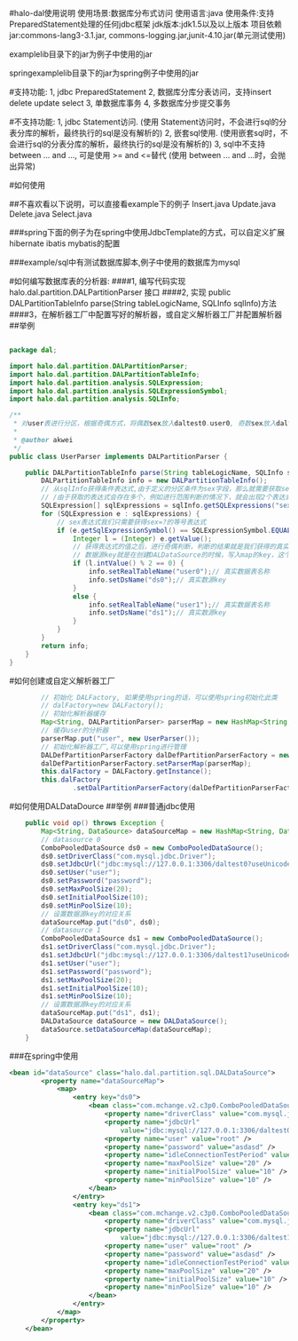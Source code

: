 #halo-dal使用说明
使用场景:数据库分布式访问
使用语言:java
使用条件:支持PreparedStatement处理的任何jdbc框架
jdk版本:jdk1.5以及以上版本
项目依赖jar:commons-lang3-3.1.jar, commons-logging.jar,junit-4.10.jar(单元测试使用)

examplelib目录下的jar为例子中使用的jar

springexamplelib目录下的jar为spring例子中使用的jar

#支持功能:
1, jdbc PreparedStatement
2, 数据库分库分表访问，支持insert delete update select
3, 单数据库事务
4, 多数据库分步提交事务

#不支持功能:
1, jdbc Statement访问. (使用 Statement访问时，不会进行sql的分表分库的解析，最终执行的sql是没有解析的)
2, 嵌套sql使用. (使用嵌套sql时，不会进行sql的分表分库的解析，最终执行的sql是没有解析的)
3, sql中不支持between ... and ..., 可是使用 >= and <=替代 (使用 between ... and ...时，会抛出异常)

#如何使用

##不喜欢看以下说明，可以直接看example下的例子 
Insert.java Update.java Delete.java Select.java

###spring下面的例子为在spring中使用JdbcTemplate的方式，可以自定义扩展hibernate ibatis mybatis的配置

###example/sql中有测试数据库脚本,例子中使用的数据库为mysql


#如何编写数据库表的分析器:
####1, 编写代码实现 halo.dal.partition.DALPartitionParser 接口
####2, 实现 public DALPartitionTableInfo parse(String tableLogicName, SQLInfo sqlInfo)方法
####3，在解析器工厂中配置写好的解析器，或自定义解析器工厂并配置解析器
##举例

````java

package dal;

import halo.dal.partition.DALPartitionParser;
import halo.dal.partition.DALPartitionTableInfo;
import halo.dal.partition.analysis.SQLExpression;
import halo.dal.partition.analysis.SQLExpressionSymbol;
import halo.dal.partition.analysis.SQLInfo;

/**
 * 对user表进行分区，根据奇偶方式，将偶数sex放入daltest0.user0, 奇数sex放入daltest1.user1
 * 
 * @author akwei
 */
public class UserParser implements DALPartitionParser {

    public DALPartitionTableInfo parse(String tableLogicName, SQLInfo sqlInfo) {
        DALPartitionTableInfo info = new DALPartitionTableInfo();
        // 从sqlInfo获得条件表达式,由于定义的分区条件为sex字段，那么就需要获取sex字段的表达式
        // /由于获取的表达式会存在多个，例如进行范围判断的情况下，就会出现2个表达式，因此会返回一个数组
        SQLExpression[] sqlExpressions = sqlInfo.getSQLExpressions("sex");
        for (SQLExpression e : sqlExpressions) {
            // sex表达式我们只需要获得sex=?的等号表达式
            if (e.getSqlExpressionSymbol() == SQLExpressionSymbol.EQUAL) {
                Integer l = (Integer) e.getValue();
                // 获得表达式的值之后，进行奇偶判断，判断的结果就是我们获得的真实数据源key与表名称
                // 数据源key就是在创建DALDataSource的时候，写入map的key，这个key与真实的DataSource一一对应
                if (l.intValue() % 2 == 0) {
                    info.setRealTableName("user0");// 真实数据表名称
                    info.setDsName("ds0");// 真实数源key
                }
                else {
                    info.setRealTableName("user1");// 真实数据表名称
                    info.setDsName("ds1");// 真实数源key
                }
            }
        }
        return info;
    }
}

````
#如何创建或自定义解析器工厂
````java
        // 初始化 DALFactory, 如果使用spring的话，可以使用spring初始化此类
        // dalFactory=new DALFactory();
        // 初始化解析器缓存
        Map<String, DALPartitionParser> parserMap = new HashMap<String, DALPartitionParser>();
        // 缓存user的分析器
        parserMap.put("user", new UserParser());
        // 初始化解析器工厂,可以使用spring进行管理
        DALDefPartitionParserFactory dalDefPartitionParserFactory = new DALDefPartitionParserFactory();
        dalDefPartitionParserFactory.setParserMap(parserMap);
        this.dalFactory = DALFactory.getInstance();
        this.dalFactory
                .setDalPartitionParserFactory(dalDefPartitionParserFactory);
````

#如何使用DALDataDource
##举例
###普通jdbc使用
````java
    public void op() throws Exception {
        Map<String, DataSource> dataSourceMap = new HashMap<String, DataSource>();
        // datasource 0
        ComboPooledDataSource ds0 = new ComboPooledDataSource();
        ds0.setDriverClass("com.mysql.jdbc.Driver");
        ds0.setJdbcUrl("jdbc:mysql://127.0.0.1:3306/daltest0?useUnicode=true&characterEncoding=UTF-8");
        ds0.setUser("user");
        ds0.setPassword("password");
        ds0.setMaxPoolSize(20);
        ds0.setInitialPoolSize(10);
        ds0.setMinPoolSize(10);
        // 设置数据源key的对应关系
        dataSourceMap.put("ds0", ds0);
        // datasource 1
        ComboPooledDataSource ds1 = new ComboPooledDataSource();
        ds1.setDriverClass("com.mysql.jdbc.Driver");
        ds1.setJdbcUrl("jdbc:mysql://127.0.0.1:3306/daltest1?useUnicode=true&characterEncoding=UTF-8");
        ds1.setUser("user");
        ds1.setPassword("password");
        ds1.setMaxPoolSize(20);
        ds1.setInitialPoolSize(10);
        ds1.setMinPoolSize(10);
        // 设置数据源key的对应关系
        dataSourceMap.put("ds1", ds1);
        DALDataSource dataSource = new DALDataSource();
        dataSource.setDataSourceMap(dataSourceMap);
    }
````
###在spring中使用
````xml
<bean id="dataSource" class="halo.dal.partition.sql.DALDataSource">
        <property name="dataSourceMap">
            <map>
                <entry key="ds0">
                    <bean class="com.mchange.v2.c3p0.ComboPooledDataSource">
                        <property name="driverClass" value="com.mysql.jdbc.Driver" />
                        <property name="jdbcUrl"
                            value="jdbc:mysql://127.0.0.1:3306/daltest0?useUnicode=true&amp;characterEncoding=UTF-8" />
                        <property name="user" value="root" />
                        <property name="password" value="asdasd" />
                        <property name="idleConnectionTestPeriod" value="60" />
                        <property name="maxPoolSize" value="20" />
                        <property name="initialPoolSize" value="10" />
                        <property name="minPoolSize" value="10" />
                    </bean>
                </entry>
                <entry key="ds1">
                    <bean class="com.mchange.v2.c3p0.ComboPooledDataSource">
                        <property name="driverClass" value="com.mysql.jdbc.Driver" />
                        <property name="jdbcUrl"
                            value="jdbc:mysql://127.0.0.1:3306/daltest1?useUnicode=true&amp;characterEncoding=UTF-8" />
                        <property name="user" value="root" />
                        <property name="password" value="asdasd" />
                        <property name="idleConnectionTestPeriod" value="60" />
                        <property name="maxPoolSize" value="20" />
                        <property name="initialPoolSize" value="10" />
                        <property name="minPoolSize" value="10" />
                    </bean>
                </entry>
            </map>
        </property>
    </bean>
````
